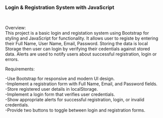 <h3>Login & Registration System with JavaScript</h3><br>

Overview:<br>
This project is a basic login and registation system using Bootstrap for styling and JavaScript for
functionality. It allows user to registe by entering their Full Name, User Name, Email, Password.
Storing the data is local Storage then user can login by verifying their cedentials against stored data.
Alerts are used to notify users about successful registration, login or errors.

Requirements:

  -Use Bootstrap for responsive and modern UI design.<br>
  -Implement a registration form with Full Name, Email, and Password fields.<br>
  -Store registered user details in localStorage.<br>
  -Implement a login form that verifies user credentials.<br>
  -Show appropriate alerts for successful registration, login, or invalid credentials.<br>
  -Provide two buttons to toggle between login and registration forms.<br>
